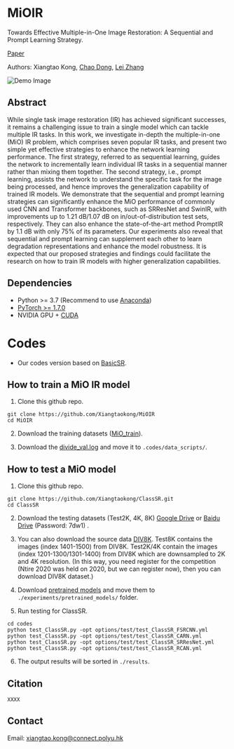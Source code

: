 # MiOIR
Towards Effective Multiple-in-One Image Restoration: A Sequential and Prompt Learning Strategy.

[Paper](...)

Authors: Xiangtao Kong, [Chao Dong](https://scholar.google.com.hk/citations?user=OSDCB0UAAAAJ&hl=zh-CN), [Lei Zhang]([http://www4.comp.polyu.edu.hk/~cslzhang/](https://scholar.google.com/citations?user=tAK5l1IAAAAJ&hl=en&oi=ao))


![Demo Image](https://raw.githubusercontent.com/Xiangtaokong/ClassSR/main/demo_images/show.png)

## Abstract
While single task image restoration (IR) has achieved significant successes, it remains a challenging issue to train a single model which can tackle multiple IR tasks. In this work, we investigate in-depth the multiple-in-one (MiO) IR problem, which comprises seven popular IR tasks, and present two simple yet effective strategies to enhance the network learning performance. The first strategy, referred to as sequential learning, guides the network to incrementally learn individual IR tasks in a sequential manner rather than mixing them together. The second strategy, i.e., prompt learning, assists the network to understand the specific task for the image being processed, and hence improves the generalization capability of trained IR models. We demonstrate that the sequential and prompt learning strategies can significantly enhance the MiO performance of commonly used CNN and Transformer backbones, such as SRResNet and SwinIR, with improvements up to 1.21 dB/1.07 dB on in/out-of-distribution test sets, respectively. They can also enhance the state-of-the-art method PromptIR by 1.1 dB with only 75\% of its parameters. Our experiments also reveal that sequential and prompt learning can supplement each other to learn degradation representations and enhance the model robustness. It is expected that our proposed strategies and findings could facilitate the research on how to train IR models with higher generalization capabilities.

## Dependencies

- Python >= 3.7 (Recommend to use [Anaconda](https://www.anaconda.com/download/#linux))
- [PyTorch >= 1.7.0](https://pytorch.org/)
- NVIDIA GPU + [CUDA](https://developer.nvidia.com/cuda-downloads)

# Codes 
- Our codes version based on [BasicSR](https://github.com/xinntao/BasicSR). 

## How to train a MiO IR model
1. Clone this github repo. 
```
git clone https://github.com/Xiangtaokong/MiOIR
cd MiOIR
```
2. Download the training datasets ([MiO_train](https:)). 

3. Download the [divide_val.log](https://drive.google.com/file/d/1zMDD9Z_-fM2R2qm2QLoq7N2LMG6V92JT/view?usp=sharing) and move it to `.codes/data_scripts/`.



## How to test a MiO model
1. Clone this github repo. 
```
git clone https://github.com/Xiangtaokong/ClassSR.git
cd ClassSR
```

2. Download the testing datasets (Test2K, 4K, 8K) [Google Drive](https://drive.google.com/drive/folders/18b3QKaDJdrd9y0KwtrWU2Vp9nHxvfTZH?usp=sharing) or [Baidu Drive](https://pan.baidu.com/s/1OARDfd2x3ynQs7m1tu_RnA) (Password: 7dw1) .

3. You can also download the source data [DIV8K](https://competitions.codalab.org/competitions/22217#participate). Test8K contains the images (index 1401-1500) from DIV8K. Test2K/4K contain the images (index 1201-1300/1301-1400) from DIV8K which are downsampled to 2K and 4K resolution. (In this way, you need register for the competition (Ntire 2020 was held on 2020, but we can register now), then you can download DIV8K dataset.)

4. Download [pretrained models](https://drive.google.com/drive/folders/1jzAFazbaGxHb-xL4vmxc-hHbR1J-uek_?usp=sharing) and move them to  `./experiments/pretrained_models/` folder. 

5. Run testing for ClassSR.
```
cd codes
python test_ClassSR.py -opt options/test/test_ClassSR_FSRCNN.yml
python test_ClassSR.py -opt options/test/test_ClassSR_CARN.yml
python test_ClassSR.py -opt options/test/test_ClassSR_SRResNet.yml
python test_ClassSR.py -opt options/test/test_ClassSR_RCAN.yml
```
6. The output results will be sorted in `./results`. 



## Citation
```
XXXX
```

## Contact
Email: xiangtao.kong@connect.polyu.hk

